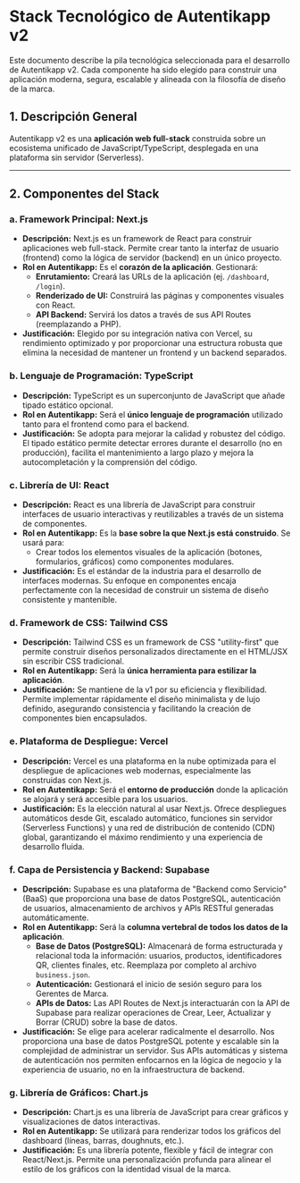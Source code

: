 # Stack Tecnológico de Autentikapp v2

Este documento describe la pila tecnológica seleccionada para el desarrollo de Autentikapp v2. Cada componente ha sido elegido para construir una aplicación moderna, segura, escalable y alineada con la filosofía de diseño de la marca.

## 1. Descripción General

Autentikapp v2 es una **aplicación web full-stack** construida sobre un ecosistema unificado de JavaScript/TypeScript, desplegada en una plataforma sin servidor (Serverless).

---

## 2. Componentes del Stack

### a. Framework Principal: Next.js

-   **Descripción:** Next.js es un framework de React para construir aplicaciones web full-stack. Permite crear tanto la interfaz de usuario (frontend) como la lógica de servidor (backend) en un único proyecto.
-   **Rol en Autentikapp:** Es el **corazón de la aplicación**. Gestionará:
    -   **Enrutamiento:** Creará las URLs de la aplicación (ej. `/dashboard`, `/login`).
    -   **Renderizado de UI:** Construirá las páginas y componentes visuales con React.
    -   **API Backend:** Servirá los datos a través de sus API Routes (reemplazando a PHP).
-   **Justificación:** Elegido por su integración nativa con Vercel, su rendimiento optimizado y por proporcionar una estructura robusta que elimina la necesidad de mantener un frontend y un backend separados.

### b. Lenguaje de Programación: TypeScript

-   **Descripción:** TypeScript es un superconjunto de JavaScript que añade tipado estático opcional.
-   **Rol en Autentikapp:** Será el **único lenguaje de programación** utilizado tanto para el frontend como para el backend.
-   **Justificación:** Se adopta para mejorar la calidad y robustez del código. El tipado estático permite detectar errores durante el desarrollo (no en producción), facilita el mantenimiento a largo plazo y mejora la autocompletación y la comprensión del código.

### c. Librería de UI: React

-   **Descripción:** React es una librería de JavaScript para construir interfaces de usuario interactivas y reutilizables a través de un sistema de componentes.
-   **Rol en Autentikapp:** Es la **base sobre la que Next.js está construido**. Se usará para:
    -   Crear todos los elementos visuales de la aplicación (botones, formularios, gráficos) como componentes modulares.
-   **Justificación:** Es el estándar de la industria para el desarrollo de interfaces modernas. Su enfoque en componentes encaja perfectamente con la necesidad de construir un sistema de diseño consistente y mantenible.

### d. Framework de CSS: Tailwind CSS

-   **Descripción:** Tailwind CSS es un framework de CSS "utility-first" que permite construir diseños personalizados directamente en el HTML/JSX sin escribir CSS tradicional.
-   **Rol en Autentikapp:** Será la **única herramienta para estilizar la aplicación**.
-   **Justificación:** Se mantiene de la v1 por su eficiencia y flexibilidad. Permite implementar rápidamente el diseño minimalista y de lujo definido, asegurando consistencia y facilitando la creación de componentes bien encapsulados.

### e. Plataforma de Despliegue: Vercel

-   **Descripción:** Vercel es una plataforma en la nube optimizada para el despliegue de aplicaciones web modernas, especialmente las construidas con Next.js.
-   **Rol en Autentikapp:** Será el **entorno de producción** donde la aplicación se alojará y será accesible para los usuarios.
-   **Justificación:** Es la elección natural al usar Next.js. Ofrece despliegues automáticos desde Git, escalado automático, funciones sin servidor (Serverless Functions) y una red de distribución de contenido (CDN) global, garantizando el máximo rendimiento y una experiencia de desarrollo fluida.

### f. Capa de Persistencia y Backend: Supabase

-   **Descripción:** Supabase es una plataforma de "Backend como Servicio" (BaaS) que proporciona una base de datos PostgreSQL, autenticación de usuarios, almacenamiento de archivos y APIs RESTful generadas automáticamente.
-   **Rol en Autentikapp:** Será la **columna vertebral de todos los datos de la aplicación**.
    -   **Base de Datos (PostgreSQL):** Almacenará de forma estructurada y relacional toda la información: usuarios, productos, identificadores QR, clientes finales, etc. Reemplaza por completo al archivo `business.json`.
    -   **Autenticación:** Gestionará el inicio de sesión seguro para los Gerentes de Marca.
    -   **APIs de Datos:** Las API Routes de Next.js interactuarán con la API de Supabase para realizar operaciones de Crear, Leer, Actualizar y Borrar (CRUD) sobre la base de datos.
-   **Justificación:** Se elige para acelerar radicalmente el desarrollo. Nos proporciona una base de datos PostgreSQL potente y escalable sin la complejidad de administrar un servidor. Sus APIs automáticas y sistema de autenticación nos permiten enfocarnos en la lógica de negocio y la experiencia de usuario, no en la infraestructura de backend.

### g. Librería de Gráficos: Chart.js

-   **Descripción:** Chart.js es una librería de JavaScript para crear gráficos y visualizaciones de datos interactivas.
-   **Rol en Autentikapp:** Se utilizará para renderizar todos los gráficos del dashboard (líneas, barras, doughnuts, etc.).
-   **Justificación:** Es una librería potente, flexible y fácil de integrar con React/Next.js. Permite una personalización profunda para alinear el estilo de los gráficos con la identidad visual de la marca.
